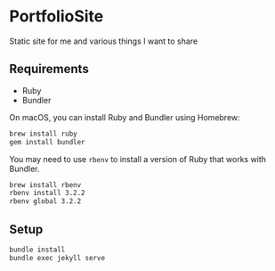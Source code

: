 # PortfolioSite

Static site for me and various things I want to share

## Requirements

- Ruby
- Bundler

On macOS, you can install Ruby and Bundler using Homebrew:

```bash
brew install ruby
gem install bundler
```

You may need to use `rbenv` to install a version of Ruby that works with Bundler.

```bash
brew install rbenv
rbenv install 3.2.2
rbenv global 3.2.2
```

## Setup

```bash
bundle install
bundle exec jekyll serve
```
